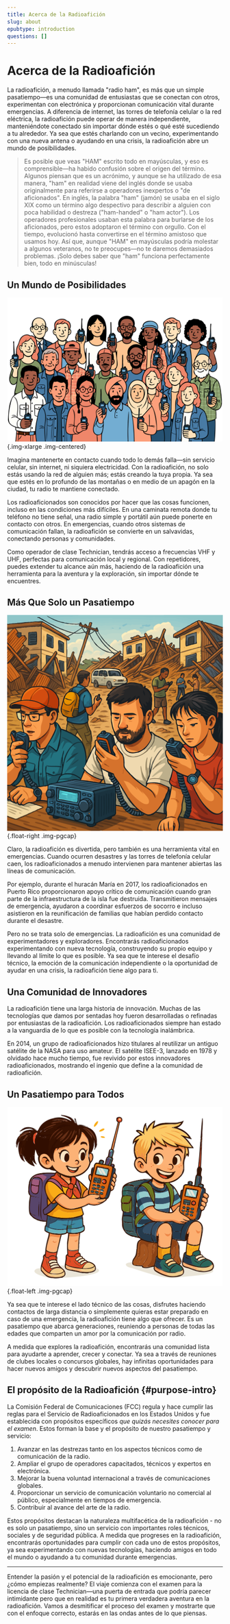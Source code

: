 ```yaml
---
title: Acerca de la Radioafición
slug: about
epubtype: introduction
questions: []
---
```


# Acerca de la Radioafición

La radioafición, a menudo llamada "radio ham", es más que un simple pasatiempo—es una comunidad de entusiastas que se conectan con otros, experimentan con electrónica y proporcionan comunicación vital durante emergencias. A diferencia de internet, las torres de telefonía celular o la red eléctrica, la radioafición puede operar de manera independiente, manteniéndote conectado sin importar dónde estés o qué esté sucediendo a tu alrededor. Ya sea que estés charlando con un vecino, experimentando con una nueva antena o ayudando en una crisis, la radioafición abre un mundo de posibilidades.

> Es posible que veas "HAM" escrito todo en mayúsculas, y eso es comprensible—ha habido confusión sobre el origen del término. Algunos piensan que es un acrónimo, y aunque se ha utilizado de esa manera, "ham" en realidad viene del inglés donde se usaba originalmente para referirse a operadores inexpertos o "de aficionados". En inglés, la palabra "ham" (jamón) se usaba en el siglo XIX como un término algo despectivo para describir a alguien con poca habilidad o destreza ("ham-handed" o "ham actor"). Los operadores profesionales usaban esta palabra para burlarse de los aficionados, pero estos adoptaron el término con orgullo. Con el tiempo, evolucionó hasta convertirse en el término amistoso que usamos hoy. Así que, aunque "HAM" en mayúsculas podría molestar a algunos veteranos, no te preocupes—no te daremos demasiados problemas. ¡Solo debes saber que "ham" funciona perfectamente bien, todo en minúsculas!

## Un Mundo de Posibilidades

![Ilustración mostrando muchas personas con radios](../../images/illus/aboutradio-color.svg)
{.img-xlarge .img-centered}

Imagina mantenerte en contacto cuando todo lo demás falla—sin servicio celular, sin internet, ni siquiera electricidad. Con la radioafición, no solo estás usando la red de alguien más; estás creando la tuya propia. Ya sea que estés en lo profundo de las montañas o en medio de un apagón en la ciudad, tu radio te mantiene conectado.

Los radioaficionados son conocidos por hacer que las cosas funcionen, incluso en las condiciones más difíciles. En una caminata remota donde tu teléfono no tiene señal, una radio simple y portátil aún puede ponerte en contacto con otros. En emergencias, cuando otros sistemas de comunicación fallan, la radioafición se convierte en un salvavidas, conectando personas y comunidades.

Como operador de clase Technician, tendrás acceso a frecuencias VHF y UHF, perfectas para comunicación local y regional. Con repetidores, puedes extender tu alcance aún más, haciendo de la radioafición una herramienta para la aventura y la exploración, sin importar dónde te encuentres.

## Más Que Solo un Pasatiempo

![Ilustración mostrando radioaficionados ayudando en un desastre](../../images/illus/morethanhobby-color.svg)
{.float-right .img-pgcap}

Claro, la radioafición es divertida, pero también es una herramienta vital en emergencias. Cuando ocurren desastres y las torres de telefonía celular caen, los radioaficionados a menudo intervienen para mantener abiertas las líneas de comunicación.

Por ejemplo, durante el huracán María en 2017, los radioaficionados en Puerto Rico proporcionaron apoyo crítico de comunicación cuando gran parte de la infraestructura de la isla fue destruida. Transmitieron mensajes de emergencia, ayudaron a coordinar esfuerzos de socorro e incluso asistieron en la reunificación de familias que habían perdido contacto durante el desastre.

Pero no se trata solo de emergencias. La radioafición es una comunidad de experimentadores y exploradores. Encontrarás radioaficionados experimentando con nueva tecnología, construyendo su propio equipo y llevando al límite lo que es posible. Ya sea que te interese el desafío técnico, la emoción de la comunicación independiente o la oportunidad de ayudar en una crisis, la radioafición tiene algo para ti.

## Una Comunidad de Innovadores

La radioafición tiene una larga historia de innovación. Muchas de las tecnologías que damos por sentadas hoy fueron desarrolladas o refinadas por entusiastas de la radioafición. Los radioaficionados siempre han estado a la vanguardia de lo que es posible con la tecnología inalámbrica.

En 2014, un grupo de radioaficionados hizo titulares al reutilizar un antiguo satélite de la NASA para uso amateur. El satélite ISEE-3, lanzado en 1978 y olvidado hace mucho tiempo, fue revivido por estos innovadores radioaficionados, mostrando el ingenio que define a la comunidad de radioafición.

## Un Pasatiempo para Todos

![Ilustración mostrando un par de niños con radios](../../images/illus/kidsfun-color.svg)
{.float-left .img-pgcap}

Ya sea que te interese el lado técnico de las cosas, disfrutes haciendo contactos de larga distancia o simplemente quieras estar preparado en caso de una emergencia, la radioafición tiene algo que ofrecer. Es un pasatiempo que abarca generaciones, reuniendo a personas de todas las edades que comparten un amor por la comunicación por radio.

A medida que explores la radioafición, encontrarás una comunidad lista para ayudarte a aprender, crecer y conectar. Ya sea a través de reuniones de clubes locales o concursos globales, hay infinitas oportunidades para hacer nuevos amigos y descubrir nuevos aspectos del pasatiempo.

<div class="clear"></div>

## El propósito de la Radioafición {#purpose-intro}

La Comisión Federal de Comunicaciones (FCC) regula y hace cumplir las reglas para el Servicio de Radioaficionados en los Estados Unidos y fue establecida con propósitos específicos *que quizás necesites conocer para el examen*. Estos forman la base y el propósito de nuestro pasatiempo y servicio:

1. Avanzar en las destrezas tanto en los aspectos técnicos como de comunicación de la radio.
2. Ampliar el grupo de operadores capacitados, técnicos y expertos en electrónica.
3. Mejorar la buena voluntad internacional a través de comunicaciones globales.
4. Proporcionar un servicio de comunicación voluntario no comercial al público, especialmente en tiempos de emergencia.
5. Contribuir al avance del arte de la radio.

Estos propósitos destacan la naturaleza multifacética de la radioafición - no es solo un pasatiempo, sino un servicio con importantes roles técnicos, sociales y de seguridad pública. A medida que progreses en la radioafición, encontrarás oportunidades para cumplir con cada uno de estos propósitos, ya sea experimentando con nuevas tecnologías, haciendo amigos en todo el mundo o ayudando a tu comunidad durante emergencias.

---

Entender la pasión y el potencial de la radioafición es emocionante, pero ¿cómo empiezas realmente? El viaje comienza con el examen para la licencia de clase Technician—una puerta de entrada que podría parecer intimidante pero que en realidad es tu primera verdadera aventura en la radioafición. Vamos a desmitificar el proceso del examen y mostrarte que con el enfoque correcto, estarás en las ondas antes de lo que piensas.